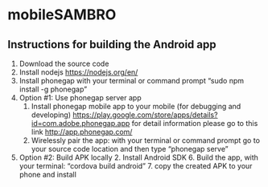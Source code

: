 mobileSAMBRO
============

Instructions for building the Android app
-------------------------------------

1.	Download the source code
2.	Install nodejs https://nodejs.org/en/
3.	Install phonegap with your terminal or command prompt “sudo npm install -g phonegap”
4. Option #1: Use phonegap server app
	1.	Install phonegap mobile app to your mobile (for debugging and developing) https://play.google.com/store/apps/details?id=com.adobe.phonegap.app for detail information please go to this link http://app.phonegap.com/ 
	2.	Wirelessly pair the app: with your terminal or command prompt go to your source code location and then type “phonegap serve”
5. Option #2: Build APK locally
	2. 	Install Android SDK
	6.	Build the app, with your terminal: “cordova build android”
	7. copy the created APK to your phone and install
